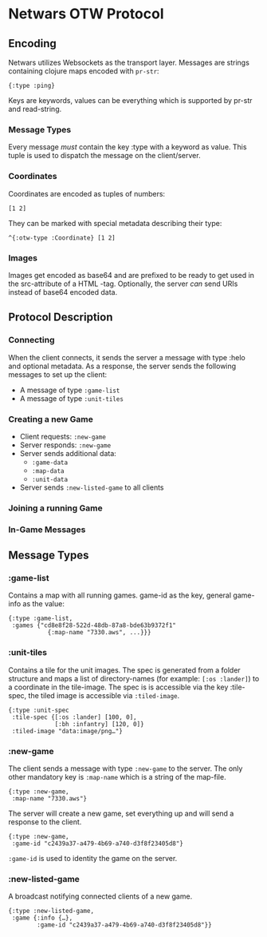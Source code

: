 # Netwars OTW Protocol

## Encoding
Netwars utilizes Websockets as the transport layer. Messages are strings containing clojure maps encoded with `pr-str`:

    {:type :ping}

Keys are keywords, values can be everything which is supported by pr-str and read-string.

### Message Types
Every message *must* contain the key :type with a keyword as value. This tuple is used to dispatch the message on the client/server.

### Coordinates
Coordinates are encoded as tuples of numbers:

    [1 2]

They can be marked with special metadata describing their type: 

    ^{:otw-type :Coordinate} [1 2]

### Images
Images get encoded as base64 and are prefixed to be ready to get used in the src-attribute of a HTML <img>-tag. Optionally, the server *can* send URIs instead of base64 encoded data. 

## Protocol Description
### Connecting
When the client connects, it sends the server a message with type :helo and optional metadata. As a response, the server sends the following messages to set up the client:

- A message of type `:game-list`
- A message of type `:unit-tiles`

### Creating a new Game
- Client requests: `:new-game`
- Server responds: `:new-game`
- Server sends additional data: 
	- `:game-data`
	- `:map-data`
	- `:unit-data`
- Server sends `:new-listed-game` to all clients

### Joining a running Game


### In-Game Messages


## Message Types

### :game-list
Contains a map with all running games. game-id as the key, general game-info as the value:

    {:type :game-list,
     :games {"cd8e8f28-522d-48db-87a8-bde63b9372f1" 
               {:map-name "7330.aws", ...}}}

### :unit-tiles
Contains a tile for the unit images. The spec is generated from a folder structure and maps a list of directory-names (for example: `[:os :lander]`) to a coordinate in the tile-image. The spec is is accessible via the key :tile-spec, the tiled image is accessible via `:tiled-image`.

    {:type :unit-spec
     :tile-spec {[:os :lander] [100, 0],
                 [:bh :infantry] [120, 0]}
     :tiled-image "data:image/png…"}

### :new-game
The client sends a message with type `:new-game` to the server. The only other mandatory key is `:map-name` which is a string of the map-file.

    {:type :new-game,
     :map-name "7330.aws"}

The server will create a new game, set everything up and will send a response to the client.

    {:type :new-game,
     :game-id "c2439a37-a479-4b69-a740-d3f8f23405d8"}

`:game-id` is used to identity the game on the server.

### :new-listed-game
A broadcast notifying connected clients of a new game. 

    {:type :new-listed-game,
     :game {:info {…},
            :game-id "c2439a37-a479-4b69-a740-d3f8f23405d8"}}